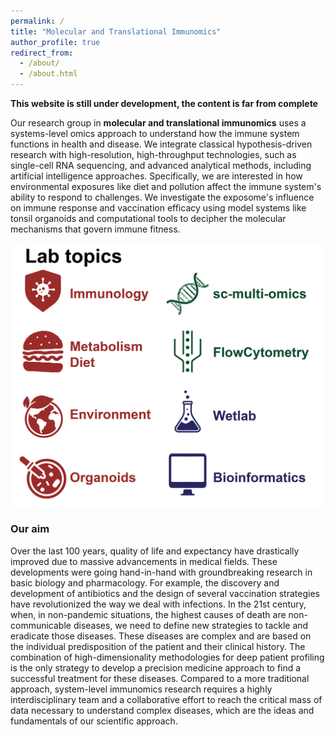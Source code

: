 ```yaml
---
permalink: /
title: "Molecular and Translational Immunomics"
author_profile: true
redirect_from: 
  - /about/
  - /about.html
---
```


**This website is still under development, the content is far from complete**

Our research group in **molecular and translational immunomics** uses a systems-level omics approach to understand how the immune system functions in health and disease. We integrate classical hypothesis-driven research with high-resolution, high-throughput technologies, such as single-cell RNA sequencing, and advanced analytical methods, including artificial intelligence approaches. 
Specifically, we are interested in how environmental exposures like diet and pollution affect the immune system's ability to respond to challenges. We investigate the exposome's influence on immune response and vaccination efficacy using model systems like tonsil organoids and computational tools to decipher the molecular mechanisms that govern immune fitness.

<img src="../images/LabSkills.png" alt="drawing" width="500" align="center"/>

### Our aim
Over the last 100 years, quality of life and expectancy have drastically improved due to massive advancements in medical fields. These developments were going hand-in-hand with groundbreaking research in basic biology and pharmacology. For example, the discovery and development of antibiotics and the design of several vaccination strategies have revolutionized the way we deal with infections. In the 21st century, when, in non-pandemic situations, the highest causes of death are non-communicable diseases, we need to define new strategies to tackle and eradicate those diseases. These diseases are complex and are based on the individual predisposition of the patient and their clinical history. The combination of high-dimensionality methodologies for deep patient profiling is the only strategy to develop a precision medicine approach to find a successful treatment for these diseases. Compared to a more traditional approach, system-level immunomics research requires a highly interdisciplinary team and a collaborative effort to reach the critical mass of data necessary to understand complex diseases, which are the ideas and fundamentals of our scientific approach.
